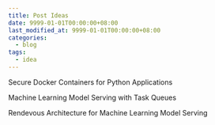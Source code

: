 ```yaml
---
title: Post Ideas
date: 9999-01-01T00:00:00+08:00
last_modified_at: 9999-01-01T00:00:00+08:00
categories:
  - blog
tags:
  - idea
---
```


Secure Docker Containers for Python Applications

Machine Learning Model Serving with Task Queues

Rendevous Architecture for Machine Learning Model Serving
